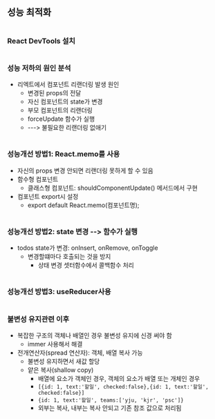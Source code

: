 ## 성능 최적화
  #
### React DevTools 설치
  #
### 성능 저하의 원인 분석
- 리엑트에서 컴포넌트 리랜더링 발생 원인
  - 변경된 props의 전달
  - 자신 컴포넌트의 state가 변경
  - 부모 컴포넌트의 리랜더링
  - forceUpdate 함수가 실행
  - ---> 불필요한 리랜더링 없애기
  #
### 성능개선 방법1: React.memo를 사용
- 자신의 props 변경 안되면 리랜더링 못하게 할 수 있음
- 함수형 컴포넌트
  - 클래스형 컴포넌트: shouldComponentUpdate() 메서드에서 구현
- 컴포넌트 export시 설정
  - export default React.memo(컴포넌트명);
  #
### 성능개선 방법2: state 변경 --> 함수가 실행
- todos state가 변경: onInsert, onRemove, onToggle
  - 변경할떄마다 호출되는 것을 방지
    - 상태 변경 셋터함수에서 콜백함수 처리
  #
### 성능개선 방법3: useReducer사용
  #
### 불변성 유지관련 이후
- 복잡한 구조의 객체나 배열인 경우 불변성 유지에 신경 써야 함
  - immer 사용해서 해결
- 전개연산자(spread 연산자): 객체, 배열 복사 가능
  - 불변성 유지하면서 새값 할당
  - 얕은 복사(shallow copy)
    - 배열에 요소가 객체인 경우, 객체의 요소가 배열 또는 개체인 경우
    - ```[{id: 1, text:'할일', checked:false},{id: 1, text:'할일', checked:false}]```
    - ```{id: 1, text:'할일', teams:['yju, 'kjr', 'psc']}```
    - 외부는 복사, 내부는 복사 안되고 기존 참조 값으로 처리됨